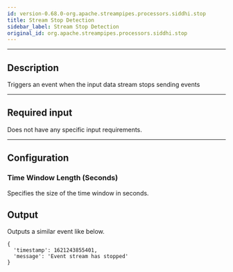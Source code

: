 ```yaml
---
id: version-0.68.0-org.apache.streampipes.processors.siddhi.stop
title: Stream Stop Detection
sidebar_label: Stream Stop Detection
original_id: org.apache.streampipes.processors.siddhi.stop
---
```


<!--
  ~ Licensed to the Apache Software Foundation (ASF) under one or more
  ~ contributor license agreements.  See the NOTICE file distributed with
  ~ this work for additional information regarding copyright ownership.
  ~ The ASF licenses this file to You under the Apache License, Version 2.0
  ~ (the "License"); you may not use this file except in compliance with
  ~ the License.  You may obtain a copy of the License at
  ~
  ~    http://www.apache.org/licenses/LICENSE-2.0
  ~
  ~ Unless required by applicable law or agreed to in writing, software
  ~ distributed under the License is distributed on an "AS IS" BASIS,
  ~ WITHOUT WARRANTIES OR CONDITIONS OF ANY KIND, either express or implied.
  ~ See the License for the specific language governing permissions and
  ~ limitations under the License.
  ~
  -->



***

## Description

Triggers an event when the input data stream stops sending events

***

## Required input

Does not have any specific input requirements.

***

## Configuration

### Time Window Length (Seconds)

Specifies the size of the time window in seconds.

## Output

Outputs a similar event like below.

```
{
  'timestamp': 1621243855401,
  'message': 'Event stream has stopped'  
}
```